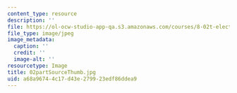 ```yaml
---
content_type: resource
description: ''
file: https://ol-ocw-studio-app-qa.s3.amazonaws.com/courses/8-02t-electricity-and-magnetism-spring-2005/a68a96744c17d43e279923edf86ddea9_02partSourceThumb.jpg
file_type: image/jpeg
image_metadata:
  caption: ''
  credit: ''
  image-alt: ''
resourcetype: Image
title: 02partSourceThumb.jpg
uid: a68a9674-4c17-d43e-2799-23edf86ddea9
---
```

